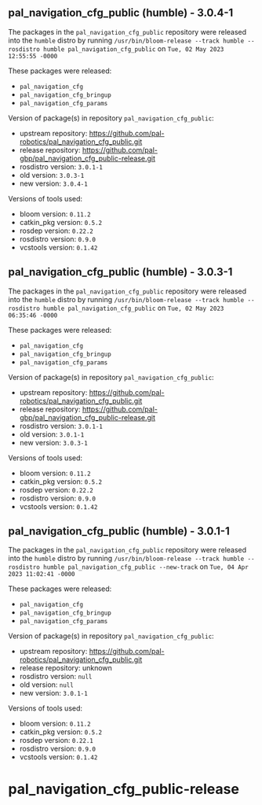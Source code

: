 ## pal_navigation_cfg_public (humble) - 3.0.4-1

The packages in the `pal_navigation_cfg_public` repository were released into the `humble` distro by running `/usr/bin/bloom-release --track humble --rosdistro humble pal_navigation_cfg_public` on `Tue, 02 May 2023 12:55:55 -0000`

These packages were released:
- `pal_navigation_cfg`
- `pal_navigation_cfg_bringup`
- `pal_navigation_cfg_params`

Version of package(s) in repository `pal_navigation_cfg_public`:

- upstream repository: https://github.com/pal-robotics/pal_navigation_cfg_public.git
- release repository: https://github.com/pal-gbp/pal_navigation_cfg_public-release.git
- rosdistro version: `3.0.1-1`
- old version: `3.0.3-1`
- new version: `3.0.4-1`

Versions of tools used:

- bloom version: `0.11.2`
- catkin_pkg version: `0.5.2`
- rosdep version: `0.22.2`
- rosdistro version: `0.9.0`
- vcstools version: `0.1.42`


## pal_navigation_cfg_public (humble) - 3.0.3-1

The packages in the `pal_navigation_cfg_public` repository were released into the `humble` distro by running `/usr/bin/bloom-release --track humble --rosdistro humble pal_navigation_cfg_public` on `Tue, 02 May 2023 06:35:46 -0000`

These packages were released:
- `pal_navigation_cfg`
- `pal_navigation_cfg_bringup`
- `pal_navigation_cfg_params`

Version of package(s) in repository `pal_navigation_cfg_public`:

- upstream repository: https://github.com/pal-robotics/pal_navigation_cfg_public.git
- release repository: https://github.com/pal-gbp/pal_navigation_cfg_public-release.git
- rosdistro version: `3.0.1-1`
- old version: `3.0.1-1`
- new version: `3.0.3-1`

Versions of tools used:

- bloom version: `0.11.2`
- catkin_pkg version: `0.5.2`
- rosdep version: `0.22.2`
- rosdistro version: `0.9.0`
- vcstools version: `0.1.42`


## pal_navigation_cfg_public (humble) - 3.0.1-1

The packages in the `pal_navigation_cfg_public` repository were released into the `humble` distro by running `/usr/bin/bloom-release --track humble --rosdistro humble pal_navigation_cfg_public --new-track` on `Tue, 04 Apr 2023 11:02:41 -0000`

These packages were released:
- `pal_navigation_cfg`
- `pal_navigation_cfg_bringup`
- `pal_navigation_cfg_params`

Version of package(s) in repository `pal_navigation_cfg_public`:

- upstream repository: https://github.com/pal-robotics/pal_navigation_cfg_public.git
- release repository: unknown
- rosdistro version: `null`
- old version: `null`
- new version: `3.0.1-1`

Versions of tools used:

- bloom version: `0.11.2`
- catkin_pkg version: `0.5.2`
- rosdep version: `0.22.1`
- rosdistro version: `0.9.0`
- vcstools version: `0.1.42`


# pal_navigation_cfg_public-release

